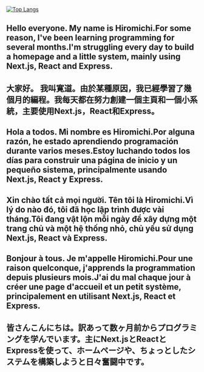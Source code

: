 [![Top Langs](https://github-readme-stats.vercel.app/api/top-langs/?username=hiromichi-code&layout=compact&show_icons=true&theme=radical)](https://github.com/anuraghazra/github-readme-stats)
<br />

## Hello everyone. My name is Hiromichi.For some reason, I've been learning programming for several months.I'm struggling every day to build a homepage and a little system, mainly using Next.js, React and Express. 

## 大家好。 我叫寛道。由於某種原因，我已經學習了幾個月的編程。我每天都在努力創建一個主頁和一個小系統，主要使用Next.js，React和Express。

## Hola a todos. Mi nombre es Hiromichi.Por alguna razón, he estado aprendiendo programación durante varios meses.Estoy luchando todos los días para construir una página de inicio y un pequeño sistema, principalmente usando Next.js, React y Express.

## Xin chào tất cả mọi người. Tên tôi là Hiromichi.Vì lý do nào đó, tôi đã học lập trình được vài tháng.Tôi đang vật lộn mỗi ngày để xây dựng một trang chủ và một hệ thống nhỏ, chủ yếu sử dụng Next.js, React và Express.

## Bonjour à tous. Je m'appelle Hiromichi.Pour une raison quelconque, j'apprends la programmation depuis plusieurs mois.J'ai du mal chaque jour à créer une page d'accueil et un petit système, principalement en utilisant Next.js, React et Express.

## 皆さんこんにちは。訳あって数ヶ月前からプログラミングを学んでいます。主にNext.jsとReactとExpressを使って、ホームページや、ちょっとしたシステムを構築しようと日々奮闘中です。

<!--
**hiromichi-code/hiromichi-code** is a ✨ _special_ ✨ repository because its `README.md` (this file) appears on your GitHub profile.

Here are some ideas to get you started:

- 🔭 I’m currently working on ...
- 🌱 I’m currently learning ...
- 👯 I’m looking to collaborate on ...
- 🤔 I’m looking for help with ...
- 💬 Ask me about ...
- 📫 How to reach me: ...
- 😄 Pronouns: ...
- ⚡ Fun fact: ...
-->
